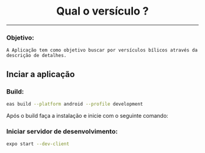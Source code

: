 <h1 align="center">Qual o versículo ?</h1>

<hr></hr>

### Objetivo:

    A Aplicação tem como objetivo buscar por versículos bílicos através da descrição de detalhes.

## Inciar a aplicação

### Build:

```Bash
eas build --platform android --profile development
```

Após o build faça a instalação e inicie com o seguinte comando:

### Iniciar servidor de desenvolvimento:

```Bash
expo start --dev-client
```
